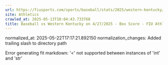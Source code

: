 ```yaml
---
url: https://fiusports.com/sports/baseball/stats/2025/western-kentucky/boxscore/12768/
site: Athletics
crawled_at: 2025-05-13T10:04:43.733768
title: Baseball vs Western Kentucky on 4/27/2025 - Box Score - FIU Athletics
---
```

normalized_at: 2025-05-22T17:17:21.892150
normalization_changes: Added trailing slash to directory path

Error generating fit markdown: '<' not supported between instances of 'int' and 'str'